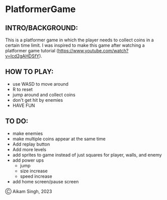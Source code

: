 # PlatformerGame

## INTRO/BACKGROUND: 

This is a platformer game in which the player needs to collect coins in a certain time limit. I was inspired to make this game
after watching a platformer game tutorial (https://www.youtube.com/watch?v=Icd2gAHDSfY). 

## HOW TO PLAY:

- use WASD to move around
- R to reset
- jump around and collect coins
- don't get hit by enemies
- HAVE FUN

## TO DO:
- make enemies
- make multiple coins appear at the same time
- Add replay button
- Add more levels
- add sprites to game instead of just squares for player, walls, and enemy
- add power ups
  - jump
  - size increase
  - speed increase
- add home screen/pause screen

Ⓒ Aikam Singh, 2023

